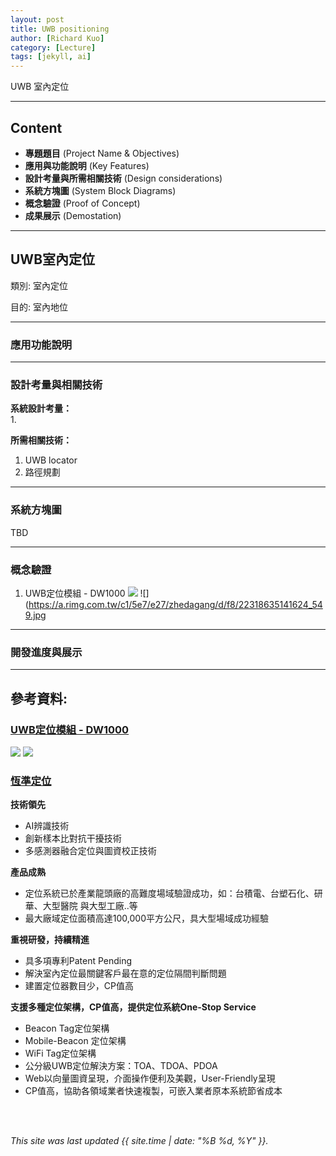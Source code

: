```yaml
---
layout: post
title: UWB positioning
author: [Richard Kuo]
category: [Lecture]
tags: [jekyll, ai]
---
```


UWB 室內定位

---
## Content
* **專題題目** (Project Name & Objectives)
* **應用與功能說明** (Key Features)
* **設計考量與所需相關技術** (Design considerations)
* **系統方塊圖** (System Block Diagrams)
* **概念驗證** (Proof of Concept)
* **成果展示** (Demostation)

---
## UWB室內定位

類別: 室內定位 <br>

目的: 室內地位 <br>

---
### 應用功能說明

---
### 設計考量與相關技術
**系統設計考量：**<br>
1.

**所需相關技術：**<br>
1. UWB locator
2. 路徑規劃

---
### 系統方塊圖
TBD

---
### 概念驗證
1. UWB定位模組 - DW1000
![](https://a.rimg.com.tw/c1/10a/f17/zhoudeping/b/9e/22319681726366_369.jpg)
![](https://a.rimg.com.tw/c1/5e7/e27/zhedagang/d/f8/22318635141624_549.jpg

---
### 開發進度與展示


---
## 參考資料:

### [UWB定位模組 - DW1000](https://www.ruten.com.tw/item/show?22319681726366)
![](https://a.rimg.com.tw/c1/10a/f17/zhoudeping/b/9e/22319681726366_369.jpg)
![](https://a.rimg.com.tw/c1/5e7/e27/zhedagang/d/f8/22318635141624_549.jpg)

### [恆準定位](https://p2-positioning.com/company.html)
**技術領先**<br>
* AI辨識技術
* 創新樣本比對抗干擾技術
* 多感測器融合定位與圖資校正技術

**產品成熟**<br>
* 定位系統已於產業龍頭廠的高難度場域驗證成功，如：台積電、台塑石化、研華、大型醫院 與大型工廠..等
* 最大廠域定位面積高達100,000平方公尺，具大型場域成功經驗

**重視研發，持續精進**<br>
* 具多項專利Patent Pending
* 解決室內定位最關鍵客戶最在意的定位隔間判斷問題
* 建置定位器數目少，CP值高

**支援多種定位架構，CP值高，提供定位系統One-Stop Service**<br>
* Beacon Tag定位架構
* Mobile-Beacon 定位架構
* WiFi Tag定位架構
* 公分級UWB定位解決方案：TOA、TDOA、PDOA
* Web以向量圖資呈現，介面操作便利及美觀，User-Friendly呈現
* CP值高，協助各領域業者快速複製，可嵌入業者原本系統節省成本

<br />
<br />

*This site was last updated {{ site.time | date: "%B %d, %Y" }}.*

